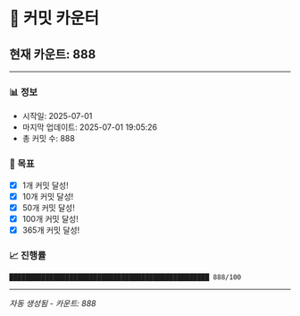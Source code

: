 # 🔢 커밋 카운터

## 현재 카운트: 888

---

### 📊 정보
- 시작일: 2025-07-01
- 마지막 업데이트: 2025-07-01 19:05:26
- 총 커밋 수: 888

### 🎯 목표
- [x] 1개 커밋 달성!
- [x] 10개 커밋 달성!
- [x] 50개 커밋 달성!
- [x] 100개 커밋 달성!
- [x] 365개 커밋 달성!

### 📈 진행률
```
██████████████████████████████████████████████████ 888/100
```

---
*자동 생성됨 - 카운트: 888*
